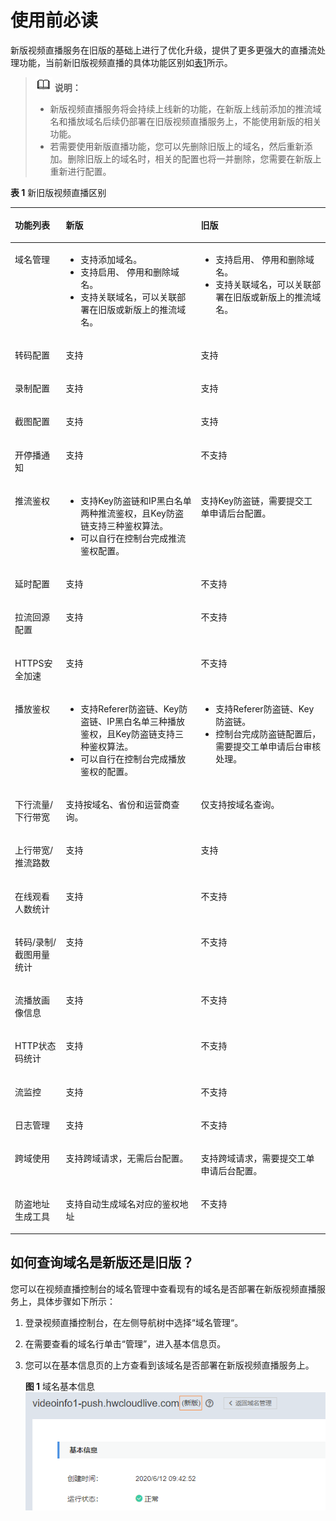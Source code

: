 # 使用前必读<a name="live_01_0055"></a>

新版视频直播服务在旧版的基础上进行了优化升级，提供了更多更强大的直播流处理功能，当前新旧版视频直播的具体功能区别如[表1](#table4611121782011)所示。

>![](public_sys-resources/icon-note.gif) **说明：** 
>-   新版视频直播服务将会持续上线新的功能，在新版上线前添加的推流域名和播放域名后续仍部署在旧版视频直播服务上，不能使用新版的相关功能。
>-   若需要使用新版直播功能，您可以先删除旧版上的域名，然后重新添加。删除旧版上的域名时，相关的配置也将一并删除，您需要在新版上重新进行配置。

**表 1**  新旧版视频直播区别

<a name="table4611121782011"></a>
<table><thead align="left"><tr id="row136116178205"><th class="cellrowborder" valign="top" width="16.181618161816182%" id="mcps1.2.4.1.1"><p id="p176111217192010"><a name="p176111217192010"></a><a name="p176111217192010"></a>功能列表</p>
</th>
<th class="cellrowborder" valign="top" width="42.84428442844284%" id="mcps1.2.4.1.2"><p id="p161121719209"><a name="p161121719209"></a><a name="p161121719209"></a>新版</p>
</th>
<th class="cellrowborder" valign="top" width="40.97409740974097%" id="mcps1.2.4.1.3"><p id="p136111517112010"><a name="p136111517112010"></a><a name="p136111517112010"></a>旧版</p>
</th>
</tr>
</thead>
<tbody><tr id="row861141712013"><td class="cellrowborder" valign="top" width="16.181618161816182%" headers="mcps1.2.4.1.1 "><p id="p561111722013"><a name="p561111722013"></a><a name="p561111722013"></a>域名管理</p>
</td>
<td class="cellrowborder" valign="top" width="42.84428442844284%" headers="mcps1.2.4.1.2 "><a name="ul1549718684618"></a><a name="ul1549718684618"></a><ul id="ul1549718684618"><li>支持添加域名。</li><li>支持启用、 停用和删除域名。</li><li>支持关联域名，可以关联部署在旧版或新版上的推流域名。</li></ul>
</td>
<td class="cellrowborder" valign="top" width="40.97409740974097%" headers="mcps1.2.4.1.3 "><a name="ul168301122104611"></a><a name="ul168301122104611"></a><ul id="ul168301122104611"><li>支持启用、 停用和删除域名。</li><li>支持关联域名，可以关联部署在旧版或新版上的推流域名。</li></ul>
</td>
</tr>
<tr id="row161171711202"><td class="cellrowborder" valign="top" width="16.181618161816182%" headers="mcps1.2.4.1.1 "><p id="p1161119178209"><a name="p1161119178209"></a><a name="p1161119178209"></a>转码配置</p>
</td>
<td class="cellrowborder" valign="top" width="42.84428442844284%" headers="mcps1.2.4.1.2 "><p id="p10611131742014"><a name="p10611131742014"></a><a name="p10611131742014"></a>支持</p>
</td>
<td class="cellrowborder" valign="top" width="40.97409740974097%" headers="mcps1.2.4.1.3 "><p id="p183402557488"><a name="p183402557488"></a><a name="p183402557488"></a>支持</p>
</td>
</tr>
<tr id="row1611217132012"><td class="cellrowborder" valign="top" width="16.181618161816182%" headers="mcps1.2.4.1.1 "><p id="p561120172204"><a name="p561120172204"></a><a name="p561120172204"></a>录制配置</p>
</td>
<td class="cellrowborder" valign="top" width="42.84428442844284%" headers="mcps1.2.4.1.2 "><p id="p1869643811497"><a name="p1869643811497"></a><a name="p1869643811497"></a>支持</p>
</td>
<td class="cellrowborder" valign="top" width="40.97409740974097%" headers="mcps1.2.4.1.3 "><p id="p126961938154914"><a name="p126961938154914"></a><a name="p126961938154914"></a>支持</p>
</td>
</tr>
<tr id="row5479133711493"><td class="cellrowborder" valign="top" width="16.181618161816182%" headers="mcps1.2.4.1.1 "><p id="p1847963774912"><a name="p1847963774912"></a><a name="p1847963774912"></a>截图配置</p>
</td>
<td class="cellrowborder" valign="top" width="42.84428442844284%" headers="mcps1.2.4.1.2 "><p id="p949624810110"><a name="p949624810110"></a><a name="p949624810110"></a>支持</p>
</td>
<td class="cellrowborder" valign="top" width="40.97409740974097%" headers="mcps1.2.4.1.3 "><p id="p749624812111"><a name="p749624812111"></a><a name="p749624812111"></a>支持</p>
</td>
</tr>
<tr id="row1251012585115"><td class="cellrowborder" valign="top" width="16.181618161816182%" headers="mcps1.2.4.1.1 "><p id="p155107588115"><a name="p155107588115"></a><a name="p155107588115"></a>开停播通知</p>
</td>
<td class="cellrowborder" valign="top" width="42.84428442844284%" headers="mcps1.2.4.1.2 "><p id="p145101558151113"><a name="p145101558151113"></a><a name="p145101558151113"></a>支持</p>
</td>
<td class="cellrowborder" valign="top" width="40.97409740974097%" headers="mcps1.2.4.1.3 "><p id="p125102058191112"><a name="p125102058191112"></a><a name="p125102058191112"></a>不支持</p>
</td>
</tr>
<tr id="row1497518288129"><td class="cellrowborder" valign="top" width="16.181618161816182%" headers="mcps1.2.4.1.1 "><p id="p10975172814128"><a name="p10975172814128"></a><a name="p10975172814128"></a>推流鉴权</p>
</td>
<td class="cellrowborder" valign="top" width="42.84428442844284%" headers="mcps1.2.4.1.2 "><a name="ul631919914582"></a><a name="ul631919914582"></a><ul id="ul631919914582"><li>支持Key防盗链和IP黑白名单两种推流鉴权，且Key防盗链支持三种鉴权算法。</li><li>可以自行在控制台完成推流鉴权配置。</li></ul>
</td>
<td class="cellrowborder" valign="top" width="40.97409740974097%" headers="mcps1.2.4.1.3 "><p id="p197522821219"><a name="p197522821219"></a><a name="p197522821219"></a>支持Key防盗链，需要提交工单申请后台配置。</p>
</td>
</tr>
<tr id="row169245616162"><td class="cellrowborder" valign="top" width="16.181618161816182%" headers="mcps1.2.4.1.1 "><p id="p1269255601616"><a name="p1269255601616"></a><a name="p1269255601616"></a>延时配置</p>
</td>
<td class="cellrowborder" valign="top" width="42.84428442844284%" headers="mcps1.2.4.1.2 "><p id="p393018618179"><a name="p393018618179"></a><a name="p393018618179"></a>支持</p>
</td>
<td class="cellrowborder" valign="top" width="40.97409740974097%" headers="mcps1.2.4.1.3 "><p id="p1393036121711"><a name="p1393036121711"></a><a name="p1393036121711"></a>不支持</p>
</td>
</tr>
<tr id="row344641219177"><td class="cellrowborder" valign="top" width="16.181618161816182%" headers="mcps1.2.4.1.1 "><p id="p1244721214172"><a name="p1244721214172"></a><a name="p1244721214172"></a>拉流回源配置</p>
</td>
<td class="cellrowborder" valign="top" width="42.84428442844284%" headers="mcps1.2.4.1.2 "><p id="p326135831715"><a name="p326135831715"></a><a name="p326135831715"></a>支持</p>
</td>
<td class="cellrowborder" valign="top" width="40.97409740974097%" headers="mcps1.2.4.1.3 "><p id="p52635821719"><a name="p52635821719"></a><a name="p52635821719"></a>不支持</p>
</td>
</tr>
<tr id="row45169131819"><td class="cellrowborder" valign="top" width="16.181618161816182%" headers="mcps1.2.4.1.1 "><p id="p125161014185"><a name="p125161014185"></a><a name="p125161014185"></a>HTTPS安全加速</p>
</td>
<td class="cellrowborder" valign="top" width="42.84428442844284%" headers="mcps1.2.4.1.2 "><p id="p2036131912183"><a name="p2036131912183"></a><a name="p2036131912183"></a>支持</p>
</td>
<td class="cellrowborder" valign="top" width="40.97409740974097%" headers="mcps1.2.4.1.3 "><p id="p1136171919183"><a name="p1136171919183"></a><a name="p1136171919183"></a>不支持</p>
</td>
</tr>
<tr id="row15693822131813"><td class="cellrowborder" valign="top" width="16.181618161816182%" headers="mcps1.2.4.1.1 "><p id="p1693822191813"><a name="p1693822191813"></a><a name="p1693822191813"></a>播放鉴权</p>
</td>
<td class="cellrowborder" valign="top" width="42.84428442844284%" headers="mcps1.2.4.1.2 "><a name="ul3896435181912"></a><a name="ul3896435181912"></a><ul id="ul3896435181912"><li>支持Referer防盗链、Key防盗链、IP黑白名单三种播放鉴权，且Key防盗链支持三种鉴权算法。</li><li>可以自行在控制台完成播放鉴权的配置。</li></ul>
</td>
<td class="cellrowborder" valign="top" width="40.97409740974097%" headers="mcps1.2.4.1.3 "><a name="ul18354114142014"></a><a name="ul18354114142014"></a><ul id="ul18354114142014"><li>支持Referer防盗链、Key防盗链。</li><li>控制台完成防盗链配置后，需要提交工单申请后台审核处理。</li></ul>
</td>
</tr>
<tr id="row1470425462010"><td class="cellrowborder" valign="top" width="16.181618161816182%" headers="mcps1.2.4.1.1 "><p id="p87041154192012"><a name="p87041154192012"></a><a name="p87041154192012"></a>下行流量/下行带宽</p>
</td>
<td class="cellrowborder" valign="top" width="42.84428442844284%" headers="mcps1.2.4.1.2 "><p id="p12704195442017"><a name="p12704195442017"></a><a name="p12704195442017"></a>支持按域名、省份和运营商查询。</p>
</td>
<td class="cellrowborder" valign="top" width="40.97409740974097%" headers="mcps1.2.4.1.3 "><p id="p20704135492017"><a name="p20704135492017"></a><a name="p20704135492017"></a>仅支持按域名查询。</p>
</td>
</tr>
<tr id="row9698173012369"><td class="cellrowborder" valign="top" width="16.181618161816182%" headers="mcps1.2.4.1.1 "><p id="p11416632201517"><a name="p11416632201517"></a><a name="p11416632201517"></a>上行带宽/推流路数</p>
</td>
<td class="cellrowborder" valign="top" width="42.84428442844284%" headers="mcps1.2.4.1.2 "><p id="p64161632171512"><a name="p64161632171512"></a><a name="p64161632171512"></a>支持</p>
</td>
<td class="cellrowborder" valign="top" width="40.97409740974097%" headers="mcps1.2.4.1.3 "><p id="p13416133261512"><a name="p13416133261512"></a><a name="p13416133261512"></a>支持</p>
</td>
</tr>
<tr id="row112115257552"><td class="cellrowborder" valign="top" width="16.181618161816182%" headers="mcps1.2.4.1.1 "><p id="p172114256552"><a name="p172114256552"></a><a name="p172114256552"></a>在线观看人数统计</p>
</td>
<td class="cellrowborder" valign="top" width="42.84428442844284%" headers="mcps1.2.4.1.2 "><p id="p9833411175617"><a name="p9833411175617"></a><a name="p9833411175617"></a>支持</p>
</td>
<td class="cellrowborder" valign="top" width="40.97409740974097%" headers="mcps1.2.4.1.3 "><p id="p383371120565"><a name="p383371120565"></a><a name="p383371120565"></a>不支持</p>
</td>
</tr>
<tr id="row020541212414"><td class="cellrowborder" valign="top" width="16.181618161816182%" headers="mcps1.2.4.1.1 "><p id="p17205111215413"><a name="p17205111215413"></a><a name="p17205111215413"></a>转码/录制/截图用量统计</p>
</td>
<td class="cellrowborder" valign="top" width="42.84428442844284%" headers="mcps1.2.4.1.2 "><p id="p52171543134116"><a name="p52171543134116"></a><a name="p52171543134116"></a>支持</p>
</td>
<td class="cellrowborder" valign="top" width="40.97409740974097%" headers="mcps1.2.4.1.3 "><p id="p4217194317412"><a name="p4217194317412"></a><a name="p4217194317412"></a>不支持</p>
</td>
</tr>
<tr id="row199481612194217"><td class="cellrowborder" valign="top" width="16.181618161816182%" headers="mcps1.2.4.1.1 "><p id="p194881211429"><a name="p194881211429"></a><a name="p194881211429"></a>流播放画像信息</p>
</td>
<td class="cellrowborder" valign="top" width="42.84428442844284%" headers="mcps1.2.4.1.2 "><p id="p64651930104212"><a name="p64651930104212"></a><a name="p64651930104212"></a>支持</p>
</td>
<td class="cellrowborder" valign="top" width="40.97409740974097%" headers="mcps1.2.4.1.3 "><p id="p124651530204218"><a name="p124651530204218"></a><a name="p124651530204218"></a>不支持</p>
</td>
</tr>
<tr id="row1769818135714"><td class="cellrowborder" valign="top" width="16.181618161816182%" headers="mcps1.2.4.1.1 "><p id="p1969891312715"><a name="p1969891312715"></a><a name="p1969891312715"></a>HTTP状态码统计</p>
</td>
<td class="cellrowborder" valign="top" width="42.84428442844284%" headers="mcps1.2.4.1.2 "><p id="p3308113420714"><a name="p3308113420714"></a><a name="p3308113420714"></a>支持</p>
</td>
<td class="cellrowborder" valign="top" width="40.97409740974097%" headers="mcps1.2.4.1.3 "><p id="p2030820343713"><a name="p2030820343713"></a><a name="p2030820343713"></a>不支持</p>
</td>
</tr>
<tr id="row181181045152119"><td class="cellrowborder" valign="top" width="16.181618161816182%" headers="mcps1.2.4.1.1 "><p id="p51181345142117"><a name="p51181345142117"></a><a name="p51181345142117"></a>流监控</p>
</td>
<td class="cellrowborder" valign="top" width="42.84428442844284%" headers="mcps1.2.4.1.2 "><p id="p171181459215"><a name="p171181459215"></a><a name="p171181459215"></a>支持</p>
</td>
<td class="cellrowborder" valign="top" width="40.97409740974097%" headers="mcps1.2.4.1.3 "><p id="p1311844552117"><a name="p1311844552117"></a><a name="p1311844552117"></a>不支持</p>
</td>
</tr>
<tr id="row1912515619817"><td class="cellrowborder" valign="top" width="16.181618161816182%" headers="mcps1.2.4.1.1 "><p id="p71259561812"><a name="p71259561812"></a><a name="p71259561812"></a>日志管理</p>
</td>
<td class="cellrowborder" valign="top" width="42.84428442844284%" headers="mcps1.2.4.1.2 "><p id="p620311111891"><a name="p620311111891"></a><a name="p620311111891"></a>支持</p>
</td>
<td class="cellrowborder" valign="top" width="40.97409740974097%" headers="mcps1.2.4.1.3 "><p id="p62031411699"><a name="p62031411699"></a><a name="p62031411699"></a>不支持</p>
</td>
</tr>
<tr id="row099251743210"><td class="cellrowborder" valign="top" width="16.181618161816182%" headers="mcps1.2.4.1.1 "><p id="p10992171753216"><a name="p10992171753216"></a><a name="p10992171753216"></a>跨域使用</p>
</td>
<td class="cellrowborder" valign="top" width="42.84428442844284%" headers="mcps1.2.4.1.2 "><p id="p199921917193217"><a name="p199921917193217"></a><a name="p199921917193217"></a>支持跨域请求，无需后台配置。</p>
</td>
<td class="cellrowborder" valign="top" width="40.97409740974097%" headers="mcps1.2.4.1.3 "><p id="p99921817153212"><a name="p99921817153212"></a><a name="p99921817153212"></a>支持跨域请求，需要提交工单申请后台配置。</p>
</td>
</tr>
<tr id="row1059030191611"><td class="cellrowborder" valign="top" width="16.181618161816182%" headers="mcps1.2.4.1.1 "><p id="p45911808165"><a name="p45911808165"></a><a name="p45911808165"></a>防盗地址生成工具</p>
</td>
<td class="cellrowborder" valign="top" width="42.84428442844284%" headers="mcps1.2.4.1.2 "><p id="p559116018167"><a name="p559116018167"></a><a name="p559116018167"></a>支持自动生成域名对应的鉴权地址</p>
</td>
<td class="cellrowborder" valign="top" width="40.97409740974097%" headers="mcps1.2.4.1.3 "><p id="p185917012162"><a name="p185917012162"></a><a name="p185917012162"></a>不支持</p>
</td>
</tr>
</tbody>
</table>

## 如何查询域名是新版还是旧版？<a name="section578714885910"></a>

您可以在视频直播控制台的域名管理中查看现有的域名是否部署在新版视频直播服务上，具体步骤如下所示：

1.  登录视频直播控制台，在左侧导航树中选择“域名管理“。
2.  在需要查看的域名行单击“管理”，进入基本信息页。
3.  您可以在基本信息页的上方查看到该域名是否部署在新版视频直播服务上。

    **图 1**  域名基本信息<a name="fig521131114319"></a>  
    ![](figures/域名基本信息.png "域名基本信息")


